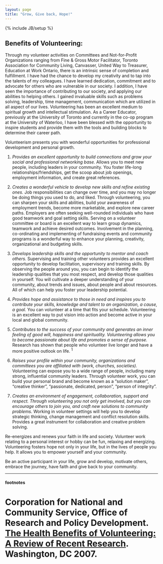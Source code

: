 ```yaml
---
layout: page
title: "Grow, Give back, Hope!"
---
```

{% include JB/setup %}


## Benefits of Volunteering:

Through my volunteer activities on Committees and Not-for-Profit Organizations ranging from Fine & Gross Motor Facilitator, Toronto Association for Community Living, Canvasser, United Way to Treasurer, Education at Work Ontario, there is an intrinsic sense of completion and fulfillment.  I have had the chance to develop my creativity and to tap into the talents of my colleagues.  I have learned dedication, commitment and to advocate for others who are vulnerable in our society.  I addition, I have seen the importance of contributing to our society, and applying our abilities to helping others. I gained invaluable skills such as problems solving, leadership, time management, communication which are utilized in all aspect of our lives. Volunteering has been an excellent medium to spiritual growth and intellectual stimulation. As a Career Educator, previously at the University of Toronto and currently in the co-op program at the University of Waterloo, I have been blessed with the opportunity to inspire students and provide them with the tools and building blocks to determine their career path.

Volunteerism presents you with wonderful opportunities for professional development and personal growth.

1. *Provides an excellent opportunity to build connections and grow your social and professional networking base.*  Allows you to meet new people, including leaders in your community.  You foster life-long relationships/friendships, get the scoop about job openings, employment information, and create great references.

2. *Creates a wonderful vehicle to develop new skills and refine existing ones.*  Job responsibilities can change over time, and you may no longer be doing things you used to do, and liked.  Through volunteering, you can sharpen your skills and abilities, build your awareness of employment trends, become more marketable, and explore new career paths.  Employers are often seeking well-rounded individuals who have good teamwork and goal setting skills. Serving on a volunteer committee or board is an excellent way to learn group dynamics, teamwork and achieve desired outcomes.  Involvement in the planning, co-ordinating and implementing of fundraising events and community programs is a wonderful way to enhance your planning, creativity, organizational and budgeting skills.

3. *Develops leadership skills and the opportunity to mentor and coach others.*  Supervising and training other volunteers provides an excellent opportunity to develop facilitation, supervisory and training skills. By observing the people around you, you can begin to identify the leadership qualities that you most respect, and develop those qualities in yourself.  You will cultivate a deeper understanding of your community, about trends and issues, about people and about resources. All of which can help you foster your leadership potential.

4. *Provides hope and assistance to those in need and inspires you to contribute your skills, knowledge and talent to an organization, a cause, a goal.*  You can volunteer at a time that fits your schedule. Volunteering is an excellent way to put vision into action and become active in your local and global community.

5. *Contributes to the success of your community and generates an inner feeling of good will, happiness and spirituality.  Volunteering allows you to become passionate about life and promotes a sense of purpose.* Research has shown that people who volunteer live longer and have a more positive outlook on life. <sup>1</sup>

6. *Raises your profile within your community, organizations and committees you are affiliated with (work, churches, societies).*  Volunteering can expose you to a wide range of people, including many strong, influential community leaders.  Through volunteer work, you can build your personal brand and become known as a “solution maker”, “creative thinker”, “passionate, dedicated, person”, “person of integrity”.

7. *Creates an environment of engagement, collaboration, support and respect.  Through volunteering you not only get involved, but you can encourage others to join you, and craft new solutions to community problems.*  Working in volunteer settings will help you to develop strategic thinking, change management and conflict resolution skills.  Provides a great instrument for collaboration and creative problem solving.


Re-energizes and renews your faith in life and society.  Volunteer work relating to a personal interest or hobby can be fun, relaxing and energizing.  Volunteering fosters hope not only in your life, but in the lives of people you help.  It allows you to empower yourself and your community.

Be an active participant in your life, grow and develop, motivate others, embrace the journey, have faith and give back to your community.

----

#### footnotes

#  Corporation for National and Community Service, Office of Research and Policy Development. [The Health Benefits of Volunteering: A Review of Recent Research](http://www.nationalservice.gov/about/volunteering/benefits.asp "Benefits of Volunteering"). Washington, DC 2007.